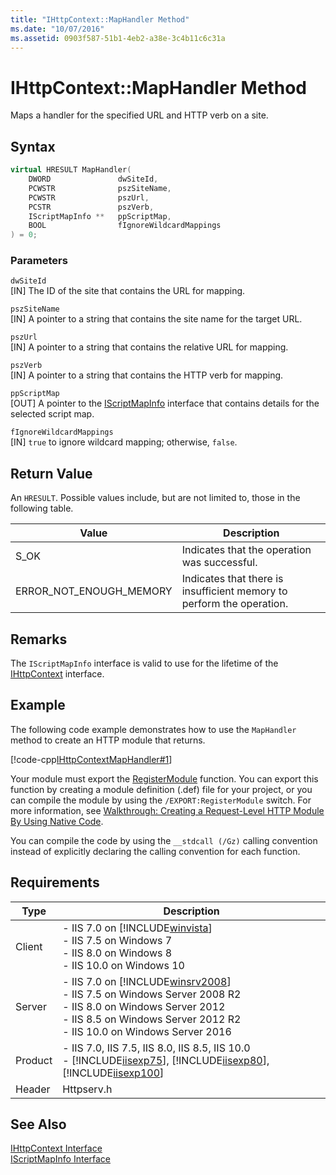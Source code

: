 ```yaml
---
title: "IHttpContext::MapHandler Method"
ms.date: "10/07/2016"
ms.assetid: 0903f587-51b1-4eb2-a38e-3c4b11c6c31a
---
```

# IHttpContext::MapHandler Method
Maps a handler for the specified URL and HTTP verb on a site.  
  
## Syntax  
  
```cpp  
virtual HRESULT MapHandler(  
    DWORD               dwSiteId,  
    PCWSTR              pszSiteName,  
    PCWSTR              pszUrl,  
    PCSTR               pszVerb,  
    IScriptMapInfo **   ppScriptMap,  
    BOOL                fIgnoreWildcardMappings  
) = 0;  
```  
  
### Parameters  
 `dwSiteId`  
 [IN] The ID of the site that contains the URL for mapping.  
  
 `pszSiteName`  
 [IN] A pointer to a string that contains the site name for the target URL.  
  
 `pszUrl`  
 [IN] A pointer to a string that contains the relative URL for mapping.  
  
 `pszVerb`  
 [IN] A pointer to a string that contains the HTTP verb for mapping.  
  
 `ppScriptMap`  
 [OUT] A pointer to the [IScriptMapInfo](../../web-development-reference/native-code-api-reference/iscriptmapinfo-interface.md) interface that contains details for the selected script map.  
  
 `fIgnoreWildcardMappings`  
 [IN] `true` to ignore wildcard mapping; otherwise, `false`.  
  
## Return Value  
 An `HRESULT`. Possible values include, but are not limited to, those in the following table.  
  
|Value|Description|  
|-----------|-----------------|  
|S_OK|Indicates that the operation was successful.|  
|ERROR_NOT_ENOUGH_MEMORY|Indicates that there is insufficient memory to perform the operation.|  
  
## Remarks  
 The `IScriptMapInfo` interface is valid to use for the lifetime of the [IHttpContext](../../web-development-reference/native-code-api-reference/ihttpcontext-interface.md) interface.  
  
## Example  
 The following code example demonstrates how to use the `MapHandler` method to create an HTTP module that returns.  
  
 [!code-cpp[IHttpContextMapHandler#1](~/samples/snippets/cpp/VS_Snippets_IIS/IIS7/_New/IHttpContextMapHandler/cpp/IHttpContextMapHandler.cpp#1)]
  
 Your module must export the [RegisterModule](../../web-development-reference/native-code-api-reference/pfn-registermodule-function.md) function. You can export this function by creating a module definition (.def) file for your project, or you can compile the module by using the `/EXPORT:RegisterModule` switch. For more information, see [Walkthrough: Creating a Request-Level HTTP Module By Using Native Code](../../web-development-reference/native-code-development-overview/walkthrough-creating-a-request-level-http-module-by-using-native-code.md).  
  
 You can compile the code by using the `__stdcall (/Gz)` calling convention instead of explicitly declaring the calling convention for each function.  
  
## Requirements  
  
|Type|Description|  
|----------|-----------------|  
|Client|-   IIS 7.0 on [!INCLUDE[winvista](../../wmi-provider/includes/winvista-md.md)]<br />-   IIS 7.5 on Windows 7<br />-   IIS 8.0 on Windows 8<br />-   IIS 10.0 on Windows 10|  
|Server|-   IIS 7.0 on [!INCLUDE[winsrv2008](../../wmi-provider/includes/winsrv2008-md.md)]<br />-   IIS 7.5 on Windows Server 2008 R2<br />-   IIS 8.0 on Windows Server 2012<br />-   IIS 8.5 on Windows Server 2012 R2<br />-   IIS 10.0 on Windows Server 2016|  
|Product|-   IIS 7.0, IIS 7.5, IIS 8.0, IIS 8.5, IIS 10.0<br />-   [!INCLUDE[iisexp75](../../web-development-reference/native-code-api-reference/includes/iisexp75-md.md)], [!INCLUDE[iisexp80](../../web-development-reference/native-code-api-reference/includes/iisexp80-md.md)], [!INCLUDE[iisexp100](../../web-development-reference/native-code-api-reference/includes/iisexp100-md.md)]|  
|Header|Httpserv.h|  
  
## See Also  
 [IHttpContext Interface](../../web-development-reference/native-code-api-reference/ihttpcontext-interface.md)   
 [IScriptMapInfo Interface](../../web-development-reference/native-code-api-reference/iscriptmapinfo-interface.md)
